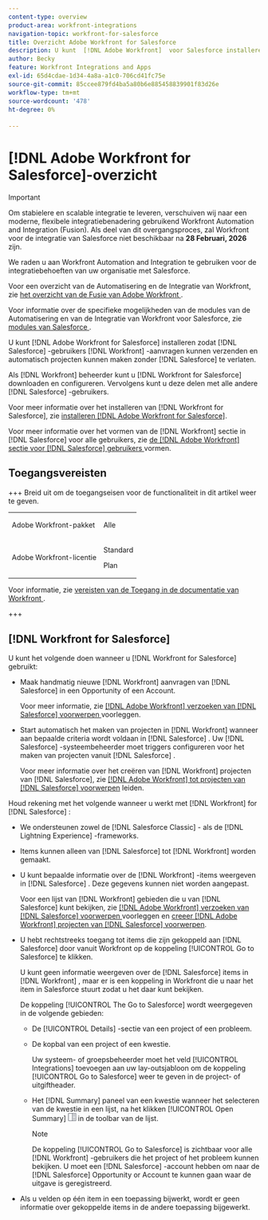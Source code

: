 ```yaml
---
content-type: overview
product-area: workfront-integrations
navigation-topic: workfront-for-salesforce
title: Overzicht Adobe Workfront for Salesforce
description: U kunt  [!DNL Adobe Workfront]  voor Salesforce installeren om uw gebruikers van Salesforce toe te staan om  [!DNL Workfront]  verzoeken voor te leggen en automatisch projecten tot stand te brengen zonder ooit Salesforce te verlaten.
author: Becky
feature: Workfront Integrations and Apps
exl-id: 65d4cdae-1d34-4a8a-a1c0-706cd41fc75e
source-git-commit: 85ccee879fd4ba5a80b6e885458839901f83d26e
workflow-type: tm+mt
source-wordcount: '478'
ht-degree: 0%

---
```


# [!DNL Adobe Workfront for Salesforce]-overzicht

<!-- Audited: 5/2025 -->

>[!IMPORTANT]
>
>Om stabielere en scalable integratie te leveren, verschuiven wij naar een moderne, flexibele integratiebenadering gebruikend Workfront Automation and Integration (Fusion). Als deel van dit overgangsproces, zal Workfront voor de integratie van Salesforce niet beschikbaar na **28 Februari, 2026** zijn.
>
>We raden u aan Workfront Automation and Integration te gebruiken voor de integratiebehoeften van uw organisatie met Salesforce.
>
>Voor een overzicht van de Automatisering en de Integratie van Workfront, zie [&#x200B; het overzicht van de Fusie van Adobe Workfront &#x200B;](https://experienceleague.adobe.com/nl/docs/workfront-fusion/using/get-started-with-fusion/understand-workfront-fusion/workfront-fusion-overview).
>
>Voor informatie over de specifieke mogelijkheden van de modules van de Automatisering en van de Integratie van Workfront voor Salesforce, zie [&#x200B; modules van Salesforce &#x200B;](https://experienceleague.adobe.com/nl/docs/workfront-fusion/using/references/apps-and-their-modules/third-party-app-connectors/salesforce-modules).

U kunt [!DNL Adobe Workfront for Salesforce] installeren zodat [!DNL Salesforce] -gebruikers [!DNL Workfront] -aanvragen kunnen verzenden en automatisch projecten kunnen maken zonder [!DNL Salesforce] te verlaten.

Als [!DNL Workfront] beheerder kunt u [!DNL Workfront for Salesforce] downloaden en configureren. Vervolgens kunt u deze delen met alle andere [!DNL Salesforce] -gebruikers.

Voor meer informatie over het installeren van [!DNL Workfront for Salesforce], zie [&#x200B; installeren  [!DNL Adobe Workfront for Salesforce]](../../workfront-integrations-and-apps/using-workfront-with-salesforce/install-workfront-for-salesforce.md).

Voor meer informatie over het vormen van de [!DNL Workfront] sectie in [!DNL Salesforce] voor alle gebruikers, zie [&#x200B; de  [!DNL Adobe Workfront]  sectie voor  [!DNL Salesforce]  gebruikers &#x200B;](../../workfront-integrations-and-apps/using-workfront-with-salesforce/configure-wf-section-for-salesforce-users.md) vormen.

## Toegangsvereisten

+++ Breid uit om de toegangseisen voor de functionaliteit in dit artikel weer te geven.

<table style="table-layout:auto"> 
 <col> 
 <col> 
 <tbody> 
  <tr> 
   <td role="rowheader">Adobe Workfront-pakket</td> 
   <td> <p>Alle</p> </td> 
  </tr> 
  <tr> 
   <td role="rowheader">Adobe Workfront-licentie</td> 
   <td> <p>Standard</p>
   <p>Plan</p> </td> 
  </tr> 
 </tbody> 
</table>

Voor informatie, zie [&#x200B; vereisten van de Toegang in de documentatie van Workfront &#x200B;](/help/quicksilver/administration-and-setup/add-users/access-levels-and-object-permissions/access-level-requirements-in-documentation.md).

+++

## [!DNL Workfront for Salesforce]

U kunt het volgende doen wanneer u [!DNL Workfront for Salesforce] gebruikt:

* Maak handmatig nieuwe [!DNL Workfront] aanvragen van [!DNL Salesforce] in een Opportunity of een Account.

  Voor meer informatie, zie [&#x200B;  [!DNL Adobe Workfront]  verzoeken van  [!DNL Salesforce]  voorwerpen &#x200B;](../../workfront-integrations-and-apps/using-workfront-with-salesforce/submit-workfront-requests-from-salesforce-objects.md) voorleggen.

* Start automatisch het maken van projecten in [!DNL Workfront] wanneer aan bepaalde criteria wordt voldaan in [!DNL Salesforce] . Uw [!DNL Salesforce] -systeembeheerder moet triggers configureren voor het maken van projecten vanuit [!DNL Salesforce] .

  Voor meer informatie over het creëren van [!DNL Workfront] projecten van [!DNL Salesforce], zie [&#x200B;  [!DNL Adobe Workfront]  tot projecten van  [!DNL Salesforce]  voorwerpen &#x200B;](../../workfront-integrations-and-apps/using-workfront-with-salesforce/create-wf-projects-from-salesforce-objects.md) leiden.

Houd rekening met het volgende wanneer u werkt met [!DNL Workfront] for [!DNL Salesforce] :

* We ondersteunen zowel de [!DNL Salesforce Classic] - als de [!DNL Lightning Experience] -frameworks.
* Items kunnen alleen van [!DNL Salesforce] tot [!DNL Workfront] worden gemaakt.
* U kunt bepaalde informatie over de [!DNL Workfront] -items weergeven in [!DNL Salesforce] . Deze gegevens kunnen niet worden aangepast.

  Voor een lijst van [!DNL Workfront] gebieden die u van [!DNL Salesforce] kunt bekijken, zie [&#x200B;  [!DNL Adobe Workfront]  verzoeken van  [!DNL Salesforce]  voorwerpen &#x200B;](../../workfront-integrations-and-apps/using-workfront-with-salesforce/submit-workfront-requests-from-salesforce-objects.md) voorleggen en [&#x200B; creeer  [!DNL Adobe Workfront]  projecten van  [!DNL Salesforce]  voorwerpen &#x200B;](../../workfront-integrations-and-apps/using-workfront-with-salesforce/create-wf-projects-from-salesforce-objects.md).

* U hebt rechtstreeks toegang tot items die zijn gekoppeld aan [!DNL Salesforce] door vanuit Workfront op de koppeling [!UICONTROL Go to Salesforce] te klikken.

  U kunt geen informatie weergeven over de [!DNL Salesforce] items in [!DNL Workfront] , maar er is een koppeling in Workfront die u naar het item in Salesforce stuurt zodat u het daar kunt bekijken.

  De koppeling [!UICONTROL The Go to Salesforce] wordt weergegeven in de volgende gebieden:

   * De [!UICONTROL Details] -sectie van een project of een probleem.
   * De kopbal van een project of een kwestie.

     Uw systeem- of groepsbeheerder moet het veld [!UICONTROL Integrations] toevoegen aan uw lay-outsjabloon om de koppeling [!UICONTROL Go to Salesforce] weer te geven in de project- of uitgiftheader.
   * Het [!DNL Summary] paneel van een kwestie wanneer het selecteren van de kwestie in een lijst, na het klikken [!UICONTROL Open Summary] ![&#x200B; Summiere paneelpictogram &#x200B;](assets/summary-panel-icon.png) in de toolbar van de lijst.

     >[!NOTE]
     >
     >De koppeling [!UICONTROL Go to Salesforce] is zichtbaar voor alle [!DNL Workfront] -gebruikers die het project of het probleem kunnen bekijken. U moet een [!DNL Salesforce] -account hebben om naar de [!DNL Salesforce] Opportunity or Account te kunnen gaan waar de uitgave is geregistreerd.

* Als u velden op één item in een toepassing bijwerkt, wordt er geen informatie over gekoppelde items in de andere toepassing bijgewerkt.
